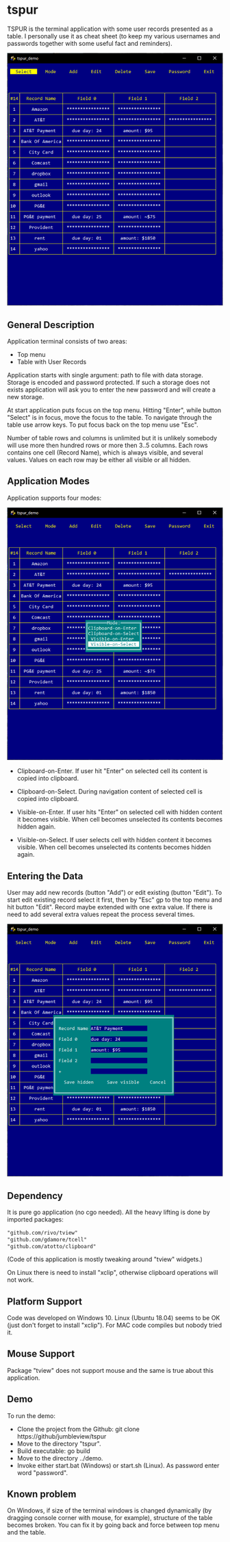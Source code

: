 # tspur

TSPUR is the terminal application  with some user records presented as a table. I personally use it as cheat sheet (to keep my various usernames and passwords  together with some useful fact and reminders).

![TSPUR](./images/tspur.png)

## General Description

Application terminal consists of two areas:

* Top menu
* Table with User Records

Application starts with single argument: path to file with data storage. Storage is encoded and password protected. If such a storage does not exists application will ask you to enter the new password and  will create a new storage.

At start application puts focus on the top menu. Hitting "Enter", while button "Select" is in focus, move the focus to the table. To navigate through the table use arrow keys. To put focus  back on the top menu use "Esc".

Number of table rows and columns is unlimited but it is unlikely somebody will use more then hundred rows or more then 3..5 columns. Each rows contains one cell (Record Name), which is always visible, and several values. Values on each row may be either all visible or all hidden.

## Application Modes

Application supports four modes:

![TSPUR_MODE](./images/tspur_mode.png)

* Clipboard-on-Enter. If user hit "Enter" on selected cell  its content is copied into clipboard.

* Clipboard-on-Select. During navigation content of selected cell is copied into clipboard.

* Visible-on-Enter. If user hits "Enter" on selected cell with hidden content it becomes visible.  When cell becomes unselected its contents becomes hidden again. 

* Visible-on-Select. If user selects cell with hidden content it becomes visible. When cell becomes unselected its contents becomes hidden again. 

## Entering the Data

User may add new records (button "Add") or edit existing (button "Edit"). To start edit existing record select it first, then by "Esc" gp to the top menu and hit button "Edit". Record maybe extended with one extra value. If there is need to add several extra values repeat the process several times.

![TSPUR_EDIT](./images/tspur_edit.png)

## Dependency

It is pure go application (no cgo needed). All the heavy lifting is done by  imported packages:

	"github.com/rivo/tview"
	"github.com/gdamore/tcell"
	"github.com/atotto/clipboard"

(Code of this application is mostly tweaking around "tview" widgets.)

On Linux there is need to install "xclip", otherwise clipboard operations will not work.

## Platform Support

Code was developed on Windows 10. Linux (Ubuntu 18.04) seems to be OK (just don't forget to install "xclip").  For MAC code compiles but nobody tried it.

## Mouse Support

Package "tview" does not support mouse and the same is true about this application. 

## Demo
To run the demo:
* Clone the project from the Github: git clone https://github/jumbleview/tspur
* Move to the directory "tspur".
* Build executable: go build
* Move to the directory ../demo.
* Invoke either start.bat (Windows) or start.sh (Linux). As password enter word "password".

## Known problem

On Windows, if size of the terminal windows is changed dynamically (by dragging console corner with mouse, for example), structure of the table becomes broken. You can fix it by going back and force between top menu and the table.


